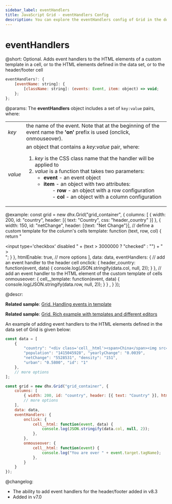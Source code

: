 ```yaml
---
sidebar_label: eventHandlers
title: JavaScript Grid - eventHandlers Config 
description: You can explore the eventHandlers config of Grid in the documentation of the DHTMLX JavaScript UI library. Browse developer guides and API reference, try out code examples and live demos, and download a free 30-day evaluation version of DHTMLX Suite.
---
```


# eventHandlers

@short: Optional. Adds event handlers to the HTML elements of a custom template in a cell, or to the HTML elements defined in the data set, or to the header/footer cell

~~~js
eventHandlers?: {
    [eventName: string]: {
        [className: string]: (events: Event, item: object) => void; 
    };
};
~~~

@params:
The **eventHandlers** object includes a set of `key:value` pairs, where:

<table>
    <tbody>
        <tr>
            <td><i>key</i></td>
            <td> the name of the event. Note that at the beginning of the event name the <b>'on'</b> prefix is used (onclick, onmouseover).</td>
        </tr>
        <tr>
            <td><i>value</i></td>
            <td>an object that contains a <i>key:value</i> pair, where:<ol><li><i>key</i> is the CSS class name that the handler will be applied to</li><li><i>value</i> is a function that takes two parameters:<ul><li><b>event</b> - an event object</li><li><b>item</b> - an object with two attributes:<ol>- <b>row</b> - an object with a row configuration</ol><ol>- <b>col</b> - an object with a column configuration</ol></li></ul></li></ol></td>
        </tr>
    </tbody>
</table>

@example:
const grid = new dhx.Grid("grid_container", {
    columns: [
        { width: 200, id: "country", header: [{ text: "Country", css: "header_country" }] },
        { width: 150, id: "netChange", header: [{text: "Net Change"}],
            // define a custom template for the column's cells
            template: function (text, row, col) {
                return "<div className='cell__template'><input type='checkbox' 
                    disabled " + (text > 3000000 ? "checked" : "") + " ></div>";
            } 
        },
        htmlEnable: true,
        // more options
    ],
    data: data,
    eventHandlers: {
        // add an event handler to the header cell
        onclick: {
           header_country: function(event, data) {
                console.log(JSON.stringify(data.col, null, 2)); 
            }
        },
        // add an event handler to the HTML element of the custom template of cells
        onmouseover: {
            cell__template: function(event, data) {
                console.log(JSON.stringify(data.row, null, 2)); 
            }
        } ,
    } 
});

@descr:
    
**Related sample**: [Grid. Handling events in template](https://snippet.dhtmlx.com/zcv5drxc?tag=grid)

**Related sample**: [Grid. Rich example with templates and different editors](https://snippet.dhtmlx.com/1mxmshax?tag=grid)

An example of adding event handlers to the HTML elements defined in the data set of Grid is given below:

~~~js {3,13,17-28}
const data = [
    {
        "country": "<div class='cell__html'><span>China</span><img src='../flags/cn.svg'></div>",
        "population": "1415045928", "yearlyChange": "0.0039",
        "netChange": "5528531", "density": "151",
        "urban": "0.5800", "id": "1"
    },
    // more options
];

const grid = new dhx.Grid("grid_container", {
    columns: [
        { width: 200, id: "country", header: [{ text: "Country" }], htmlEnable: true },
        // more options
    ],
    data: data,
    eventHandlers: { 
        onclick: { 
            cell__html: function(event, data) {
                console.log(JSON.stringify(data.col, null, 2));
            },
        },
        onmouseover: {
            cell__html: function(event) {
                console.log("You are over " + event.target.tagName);
            },
        }
    }
});
~~~

@changelog:

- The ability to add event handlers for the header/footer added in v8.3
- Added in v7.0

[comment]: # (@related: grid/initialization.md#initialize-grid grid/configuration.md#event-handlers-for-html-content grid/customization.md#adding-template-to-cells)
